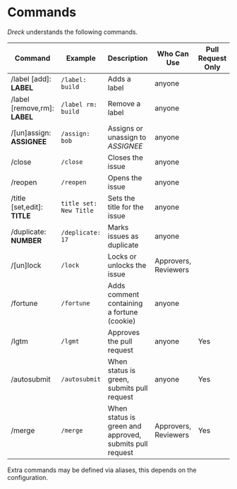 # Commands

*Dreck* understands the following commands.

| Command | Example | Description | Who Can Use | Pull Request Only |
| --- | --- | --- | --- | --- |
| /label [add]: **LABEL** | `/label: build` | Adds a label | anyone | |
| /label [remove,rm]: **LABEL** | `/label rm: build` | Remove a label | anyone | |
| /[un]assign: **ASSIGNEE** | `/assign: bob` | Assigns or unassign to *ASSIGNEE* | anyone | |
| /close | `/close` | Closes the issue | anyone | |
| /reopen | `/reopen` | Opens the issue | anyone | |
| /title [set,edit]: **TITLE** | `title set: New Title` | Sets the title for the issue | anyone | |
| /duplicate: **NUMBER** | `/deplicate: 17` | Marks issues as duplicate | anyone | |
| /[un]lock | `/lock` | Locks or unlocks the issue | Approvers, Reviewers | |
| /fortune | `/fortune` | Adds comment containing a fortune (cookie) |anyone | |
| /lgtm | `/lgmt` | Approves the pull request |anyone | Yes |
| /autosubmit | `/autosubmit` | When status is green, submits pull request | anyone | Yes |
| /merge | `/merge` | When status is green and approved, submits pull request | Approvers, Reviewers | Yes |

Extra commands may be defined via aliases, this depends on the configuration.
